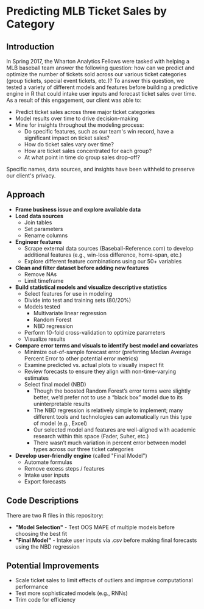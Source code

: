 # Predicting MLB Ticket Sales by Category
## Introduction
In Spring 2017, the Wharton Analytics Fellows were tasked with helping a MLB baseball team answer the following question: how can we predict and optimize the number of tickets sold across our various ticket categories (group tickets, special event tickets, etc.)? To answer this question, we tested a variety of different models and features before building a predictive engine in R that could intake user inputs and forecast ticket sales over time. As a result of this engagement, our client was able to:

* Predict ticket sales across three major ticket categories
* Model results over time to drive decision-making
* Mine for insights throughout the modeling process:
  * Do specific features, such as our team's win record, have a significant impact on ticket sales?
  * How do ticket sales vary over time?
  * How are ticket sales concentrated for each group?
  * At what point in time do group sales drop-off?

Specific names, data sources, and insights have been withheld to preserve our client's privacy.

## Approach
* **Frame business issue and explore available data**
* **Load data sources**
  * Join tables
  * Set parameters
  * Rename columns
* **Engineer features**
  * Scrape external data sources (Baseball-Reference.com) to develop additional features (e.g., win-loss difference, home-span, etc.)
  * Explore different feature combinations using our 50+ variables
* **Clean and filter dataset before adding new features**
  * Remove NAs
  * Limit timeframe
* **Build statistical models and visualize descriptive statistics**
  * Select features for use in modeling
  * Divide into test and training sets (80/20%)
  * Models tested
    * Multivariate linear regression
    * Random Forest
    * NBD regression
  * Perform 10-fold cross-validation to optimize parameters
  * Visualize results
* **Compare error terms and visuals to identify best model and covariates**
  * Minimize out-of-sample forecast error (preferring Median Average Percent Error to other potential error metrics)
  * Examine predicted vs. actual plots to visually inspect fit
  * Review forecasts to ensure they align with non-time-varying estimates
  * Select final model (NBD)
    * Though the boosted Random Forest’s error terms were slightly better, we’d prefer not to use a “black box” model due to its uninterpretable results
    * The NBD regression is relatively simple to implement; many different tools and technologies can automatically run this type of model (e.g., Excel)
    * Our selected model and features are well-aligned with academic research within this space (Fader, Suher, etc.)
    * There wasn’t much variation in percent error between model types across our three ticket categories
* **Develop user-friendly engine** (called "Final Model")
   * Automate formulas
   * Remove excess steps / features
   * Intake user inputs
   * Export forecasts
  
## Code Descriptions
There are two R files in this repository:
* **"Model Selection"** - Test OOS MAPE of multiple models before choosing the best fit
* **"Final Model"** - Intake user inputs via .csv before making final forecasts using the NBD regression

## Potential Improvements
* Scale ticket sales to limit effects of outliers and improve computational performance
* Test more sophisticated models (e.g., RNNs)
* Trim code for efficiency
